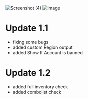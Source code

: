 ![Screenshot (4)](https://i.imgur.com/UyORoex.gif)
![image](https://user-images.githubusercontent.com/90693180/177045591-119872bc-e869-471c-88a9-71e8f64e16a1.png)


# Update 1.1
- fixing some bugs
- added custom Region output
- added Show If Account is banned
# Update 1.2
- added full inventory check
- added combolist check



